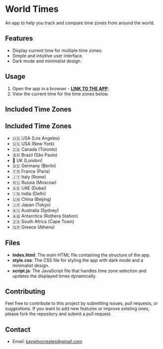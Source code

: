 # World Times

An app to help you track and compare time zones from around the world.

## Features

- Display current time for multiple time zones.
- Simple and intuitive user interface.
- Dark mode and minimalist design.

## Usage

1. Open the app in a browser - **[LINK TO THE APP](https://kay-who-codes.github.io/World-Times)**.
2. View the current time for the time zones below.

## Included Time Zones
## Included Time Zones

- 🇺🇸 USA (Los Angeles)
- 🇺🇸 USA (New York)
- 🇨🇦 Canada (Toronto)
- 🇧🇷 Brazil (São Paulo)
- 🏴󠁧󠁢󠁥󠁮󠁧󠁿 UK (London)
- 🇩🇪 Germany (Berlin)
- 🇫🇷 France (Paris)
- 🇮🇹 Italy (Rome)
- 🇷🇺 Russia (Moscow)
- 🇦🇪 UAE (Dubai)
- 🇮🇳 India (Delhi)
- 🇨🇳 China (Beijing)
- 🇯🇵 Japan (Tokyo)
- 🇦🇺 Australia (Sydney)
- 🇦🇶 Antarctica (Rothera Station)
- 🇿🇦 South Africa (Cape Town)
- 🇬🇷 Greece (Athens)

## Files

- **index.html**: The main HTML file containing the structure of the app.
- **style.css**: The CSS file for styling the app with dark mode and a minimalist design.
- **script.js**: The JavaScript file that handles time zone selection and updates the displayed times dynamically.

## Contributing

Feel free to contribute to this project by submitting issues, pull requests, or suggestions. If you want to add new features or improve existing ones, please fork the repository and submit a pull request.

## Contact

- Email: [kaywhocreates@gmail.com](mailto:kaywhocreates@gmail.com)
